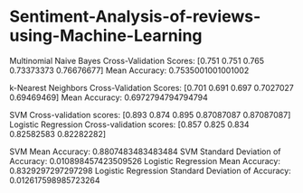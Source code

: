 # Sentiment-Analysis-of-reviews-using-Machine-Learning

Multinomial Naive Bayes Cross-Validation Scores:
[0.751      0.751      0.765      0.73373373 0.76676677]
Mean Accuracy: 0.7535001001001002

k-Nearest Neighbors Cross-Validation Scores:
[0.701      0.691      0.697      0.7027027  0.69469469]
Mean Accuracy: 0.6972794794794794

SVM Cross-validation scores: 
[0.893      0.874      0.895      0.87087087 0.87087087]
Logistic Regression Cross-validation scores: 
[0.857      0.825      0.834      0.82582583 0.82282282]

SVM Mean Accuracy: 0.8807483483483484
SVM Standard Deviation of Accuracy: 0.010898457423509526
Logistic Regression Mean Accuracy: 0.8329297297297298
Logistic Regression Standard Deviation of Accuracy: 0.012617598985723264